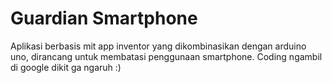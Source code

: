 # Guardian Smartphone

Aplikasi berbasis mit app inventor yang dikombinasikan dengan arduino uno, dirancang untuk membatasi penggunaan smartphone. Coding ngambil di google dikit ga ngaruh :)
